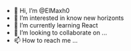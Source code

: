 - 👋 Hi, I’m @ElMaxh0
- 👀 I’m interested in know new horizonts
- 🌱 I’m currently learning React
- 💞️ I’m looking to collaborate on ...
- 📫 How to reach me ...

<!---
ElMaxh0/ElMaxh0 is a ✨ special ✨ repository because its `README.md` (this file) appears on your GitHub profile.
You can click the Preview link to take a look at your changes.
--->
